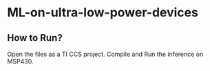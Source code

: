 # ML-on-ultra-low-power-devices

## How to Run? 
Open the files as a TI CCS project. Compile and Run the inference on MSP430.
